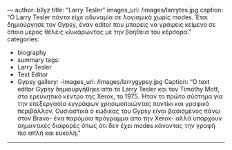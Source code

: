 —
author: bllyz
title: “Larry Tesler”
images_url: /images/larrytes.jpg
caption: “Ο Larry Tesler πάντα είχε αδυναμία σε λογισμικά χωρίς modes. Έτσι δημιούργησε τον Gypsy, έναν editor που μπορείς να γράψεις κείμενο σε όποιο μέρος θέλεις κλικάρωντας με την βοήθεια του κέρσορα.”
categories:
- biography
- summary
tags:
- Larry Tesler
- Text Editor
- Gypsy
gallery:
-images_url: /images/larrygypsy.jpg
Caption: “Ο text editor Gypsy δημιουργήθηκε απο το Larry Tesler και τον Timothy Mott, στο ερευνητικό κέντρο της Xerox, το 1975. Ήταν το πρώτο σύστημα για την επεξεργασία εγγράφων χρησιμοποιώντας ποντίκι και γραφικό περιβάλλον. Ουσιαστικά ο κώδικας του Gypsy είναι βασισμένος πάνω στον Bravo- ένα παρόμοιο πρόγραμμα απο την Xerox- αλλά υπάρχουν σημαντικές διαφορές όπως ότι δεν έχει modes κάνοντας την γραφή πιο απλή και ευκολή."
---
